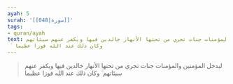 ```yaml
---
ayah: 5
surah: '[[048|سورة]]'
tags:
- quran/ayah
text: ليدخل المؤمنين والمؤمنات جنات تجري من تحتها الأنهار خالدين فيها ويكفر عنهم سيئاتهم
  ۚ وكان ذلك عند الله فوزا عظيما
---
```

> ليدخل المؤمنين والمؤمنات جنات تجري من تحتها الأنهار خالدين فيها ويكفر عنهم سيئاتهم ۚ وكان ذلك عند الله فوزا عظيما
